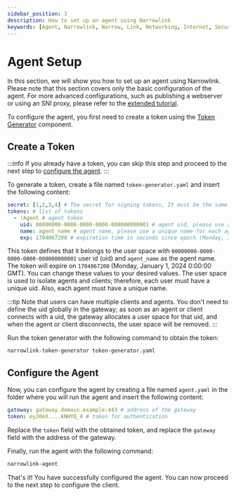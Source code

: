 ```yaml
---
sidebar_position: 3
description: How to set up an agent using Narrowlink
keywords: [Agent, Narrowlink, Narrow, Link, Networking, Internet, Security, Privacy, Open Source, Self-hosted, Tutorial, How-to, Guide, Nat, Firewall, Proxy, Reverse Proxy, Tunnel]
---
```


# Agent Setup

In this section, we will show you how to set up an agent using Narrowlink. Please note that this section covers only the basic configuration of the agent. For more advanced configurations, such as publishing a webserver or using an SNI proxy, please refer to the [extended tutorial](/docs/category/extended-tutorial).

To configure the agent, you first need to create a token using the [Token Generator](/docs/token-generator) component.
## Create a Token

:::info
If you already have a token, you can skip this step and proceed to the next step to [configure the agent](#configure-the-agent).
:::

To generate a token, create a file named `token-generator.yaml` and insert the following content:

```yaml
secret: [1,2,3,4] # The secret for signing tokens, It must be the same as the gateway token secret, it is as byte array
tokens: # list of tokens
  - !Agent # agent token
    uid: 00000000-0000-0000-0000-000000000001 # agent uid, please use a unique uid for each user
    name: agent_name # agent name, please use a unique name for each agent
    exp: 1704067200 # expiration time in seconds since epoch (Monday, January 1, 2024 0:00:00 GMT)
```

This token defines that it belongs to the user space with `00000000-0000-0000-0000-000000000001` user id (uid) and `agent_name` as the agent name. The token will expire on `1704067200` (Monday, January 1, 2024 0:00:00 GMT). You can change these values to your desired values. The user space is used to isolate agents and clients; therefore, each user must have a unique uid. Also, each agent must have a unique name.


:::tip
Note that users can have multiple clients and agents. You don't need to define the uid globally in the gateway; as soon as an agent or client connects with a uid, the gateway allocates a user space for that uid, and when the agent or client disconnects, the user space will be removed.
:::

Run the token generator with the following command to obtain the token:

```bash
narrowlink-token-generator token-generator.yaml
```
## Configure the Agent

Now, you can configure the agent by creating a file named `agent.yaml` in the folder where you will run the agent and insert the following content:
```yaml
gateway: gateway.domain.example:443 # address of the gateway
token: eyJ0eX....kNHYQ_4 # token for authentication
```

Replace the `token` field with the obtained token, and replace the `gateway` field with the address of the gateway.

Finally, run the agent with the following command:

```bash
narrowlink-agent
```


That's it! You have successfully configured the agent. You can now proceed to the next step to configure the client.
